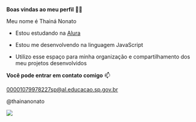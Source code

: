 **Boas vindas ao meu perfil** 💙💙

Meu nome é Thainá Nonato

- Estou estudando na [Alura](https:\\www.alura.com.br)

- Estou me desenvolvendo na linguagem JavaScript

- Utilizo esse espaço para minha organização e compartilhamento dos meu projetos desenvolvidos 

**Você pode entrar em contato comigo** 📫

00001079978227sp@al.educacao.sp.gov.br

@thainanonato

![](https://media.tenor.com/ht76hhDWofMAAAAi/radio-polskie.gif)
